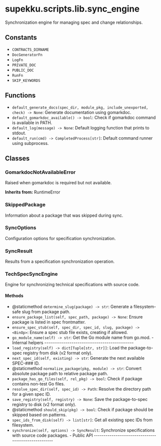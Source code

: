 # supekku.scripts.lib.sync_engine

Synchronization engine for managing spec and change relationships.

## Constants

- `CONTRACTS_DIRNAME`
- `DocGeneratorFn`
- `LogFn`
- `PRIVATE_DOC`
- `PUBLIC_DOC`
- `RunFn`
- `SKIP_KEYWORDS`

## Functions

- `default_generate_docs(spec_dir, module_pkg, include_unexported, check) -> None`: Generate documentation using gomarkdoc.
- `default_gomarkdoc_available() -> bool`: Check if gomarkdoc command is available in PATH.
- `default_log(message) -> None`: Default logging function that prints to stdout.
- `default_run(cmd) -> CompletedProcess[str]`: Default command runner using subprocess.

## Classes

### GomarkdocNotAvailableError

Raised when gomarkdoc is required but not available.

**Inherits from:** RuntimeError

### SkippedPackage

Information about a package that was skipped during sync.

### SyncOptions

Configuration options for specification synchronization.

### SyncResult

Results from a specification synchronization operation.

### TechSpecSyncEngine

Engine for synchronizing technical specifications with source code.

#### Methods

- @staticmethod `determine_slug(package) -> str`: Generate a filesystem-safe slug from package path.
- `ensure_package_list(self, spec_path, package) -> None`: Ensure package is listed in spec frontmatter.
- `ensure_spec_stub(self, spec_dir, spec_id, slug, package) -> <BinOp>`: Ensure a spec stub file exists, creating if allowed.
- `go_module_name(self) -> str`: Get the Go module name from go.mod. - Internal helpers ----------------------------------------------
- `load_registry(self) -> dict[Tuple[str, str]]`: Load the package-to-spec registry from disk (v2 format only).
- `next_spec_id(self, existing) -> str`: Generate the next available SPEC-### ID.
- @staticmethod `normalize_package(pkg, module) -> str`: Convert absolute package path to relative package path.
- `package_has_go_files(self, rel_pkg) -> bool`: Check if package contains non-test Go files.
- `resolve_spec_dir(self, spec_id) -> Path`: Resolve the directory path for a given spec ID.
- `save_registry(self, registry) -> None`: Save the package-to-spec registry to disk (v2 format only).
- @staticmethod `should_skip(pkg) -> bool`: Check if package should be skipped based on patterns.
- `spec_ids_from_disk(self) -> list[str]`: Get all existing spec IDs from filesystem.
- `synchronize(self, options) -> SyncResult`: Synchronize specifications with source code packages. - Public API -----------------------------------------------------
